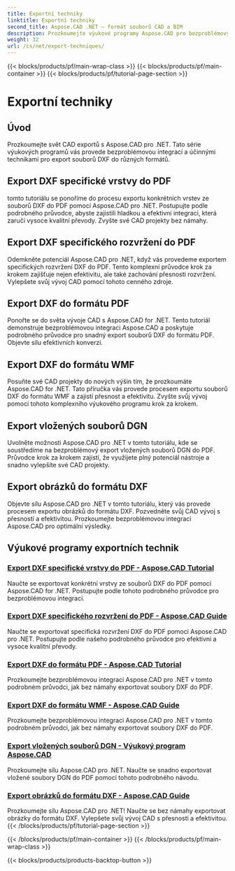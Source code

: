 ```yaml
---
title: Exportní techniky
linktitle: Exportní techniky
second_title: Aspose.CAD .NET – formát souborů CAD a BIM
description: Prozkoumejte výukové programy Aspose.CAD pro bezproblémový vývoj CAD. Naučte se efektivní techniky exportu souborů DXF do různých formátů bez námahy.
weight: 32
url: /cs/net/export-techniques/
---
```


{{< blocks/products/pf/main-wrap-class >}}
{{< blocks/products/pf/main-container >}}
{{< blocks/products/pf/tutorial-page-section >}}

# Exportní techniky



## Úvod

Prozkoumejte svět CAD exportů s Aspose.CAD pro .NET. Tato série výukových programů vás provede bezproblémovou integrací a účinnými technikami pro export souborů DXF do různých formátů.

## Export DXF specifické vrstvy do PDF

tomto tutoriálu se ponoříme do procesu exportu konkrétních vrstev ze souborů DXF do PDF pomocí Aspose.CAD pro .NET. Postupujte podle podrobného průvodce, abyste zajistili hladkou a efektivní integraci, která zaručí vysoce kvalitní převody. Zvyšte své CAD projekty bez námahy.

## Export DXF specifického rozvržení do PDF

Odemkněte potenciál Aspose.CAD pro .NET, když vás provedeme exportem specifických rozvržení DXF do PDF. Tento komplexní průvodce krok za krokem zajišťuje nejen efektivitu, ale také zachování přesnosti rozvržení. Vylepšete svůj vývoj CAD pomocí tohoto cenného zdroje.

## Export DXF do formátu PDF

Ponořte se do světa vývoje CAD s Aspose.CAD for .NET. Tento tutoriál demonstruje bezproblémovou integraci Aspose.CAD a poskytuje podrobného průvodce pro snadný export souborů DXF do formátu PDF. Objevte sílu efektivních konverzí.

## Export DXF do formátu WMF

Posuňte své CAD projekty do nových výšin tím, že prozkoumáte Aspose.CAD for .NET. Tato příručka vás provede procesem exportu souborů DXF do formátu WMF a zajistí přesnost a efektivitu. Zvyšte svůj vývoj pomocí tohoto komplexního výukového programu krok za krokem.

## Export vložených souborů DGN

Uvolněte možnosti Aspose.CAD pro .NET v tomto tutoriálu, kde se soustředíme na bezproblémový export vložených souborů DGN do PDF. Průvodce krok za krokem zajistí, že využijete plný potenciál nástroje a snadno vylepšíte své CAD projekty.

## Export obrázků do formátu DXF

Objevte sílu Aspose.CAD pro .NET v tomto tutoriálu, který vás provede procesem exportu obrázků do formátu DXF. Pozvedněte svůj CAD vývoj s přesností a efektivitou. Prozkoumejte bezproblémovou integraci Aspose.CAD pro optimální výsledky.
## Výukové programy exportních technik
### [Export DXF specifické vrstvy do PDF - Aspose.CAD Tutorial](./exporting-dxf-specific-layer-to-pdf/)
Naučte se exportovat konkrétní vrstvy ze souborů DXF do PDF pomocí Aspose.CAD for .NET. Postupujte podle tohoto podrobného průvodce pro bezproblémovou integraci.
### [Export DXF specifického rozvržení do PDF - Aspose.CAD Guide](./exporting-dxf-specific-layout-to-pdf/)
Naučte se exportovat specifická rozvržení DXF do PDF pomocí Aspose.CAD pro .NET. Postupujte podle našeho podrobného průvodce pro efektivní a vysoce kvalitní převody.
### [Export DXF do formátu PDF - Aspose.CAD Tutorial](./exporting-dxf-to-pdf-format/)
Prozkoumejte bezproblémovou integraci Aspose.CAD pro .NET v tomto podrobném průvodci, jak bez námahy exportovat soubory DXF do PDF.
### [Export DXF do formátu WMF - Aspose.CAD Guide](./exporting-dxf-to-wmf-format/)
Prozkoumejte bezproblémovou integraci Aspose.CAD pro .NET v tomto podrobném průvodci, jak bez námahy exportovat soubory DXF do PDF.
### [Export vložených souborů DGN - Výukový program Aspose.CAD](./exporting-embedded-dgn-files/)
Prozkoumejte sílu Aspose.CAD pro .NET. Naučte se snadno exportovat vložené soubory DGN do PDF pomocí tohoto podrobného návodu.
### [Export obrázků do formátu DXF - Aspose.CAD Guide](./exporting-images-to-dxf-format/)
Prozkoumejte sílu Aspose.CAD pro .NET! Naučte se bez námahy exportovat obrázky do formátu DXF. Vylepšete svůj vývoj CAD s přesností a efektivitou.
{{< /blocks/products/pf/tutorial-page-section >}}

{{< /blocks/products/pf/main-container >}}
{{< /blocks/products/pf/main-wrap-class >}}

{{< blocks/products/products-backtop-button >}}
